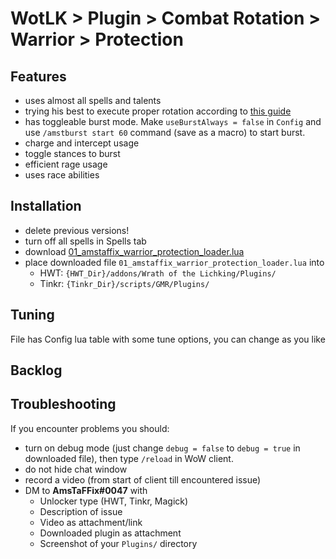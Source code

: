 # WotLK > Plugin > Combat Rotation > Warrior > Protection

## Features
- uses almost all spells and talents
- trying his best to execute proper rotation according to [this guide](https://www.wowhead.com/wotlk/guide/classes/warrior/protection/dps-rotation-cooldowns-abilities-pve)
- has toggleable burst mode. Make `useBurstAlways = false` in `Config` and use `/amstburst start 60` command (save as a macro) to start burst.
- charge and intercept usage
- toggle stances to burst
- efficient rage usage
- uses race abilities

## Installation
- delete previous versions!
- turn off all spells in Spells tab
- download [01_amstaffix_warrior_protection_loader.lua](https://raw.githubusercontent.com/Dream-Weaver-GMR-Profiles-Plugins/public/master/plugins/wotlk/combat_rotation/warrior/protection/v1/01_amstaffix_warrior_protection_loader.lua)
- place downloaded file `01_amstaffix_warrior_protection_loader.lua` into
  - HWT: `{HWT_Dir}/addons/Wrath of the Lichking/Plugins/`
  - Tinkr: `{Tinkr_Dir}/scripts/GMR/Plugins/`

## Tuning
File has Config lua table with some tune options, you can change as you like

## Backlog


## Troubleshooting
If you encounter problems you should:
- turn on debug mode (just change `debug = false` to `debug = true` in downloaded file), then type `/reload` in WoW client.
- do not hide chat window
- record a video (from start of client till encountered issue)
- DM to **AmsTaFFix#0047** with
  - Unlocker type (HWT, Tinkr, Magick)
  - Description of issue
  - Video as attachment/link
  - Downloaded plugin as attachment
  - Screenshot of your `Plugins/` directory
